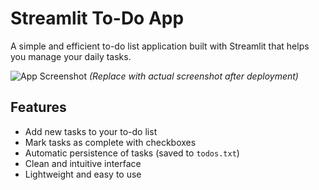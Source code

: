 # Streamlit To-Do App

A simple and efficient to-do list application built with Streamlit that helps you manage your daily tasks.

![App Screenshot](https://via.placeholder.com/600x400?text=Streamlit+To-Do+App+Screenshot) *(Replace with actual screenshot after deployment)*

## Features

- Add new tasks to your to-do list
- Mark tasks as complete with checkboxes
- Automatic persistence of tasks (saved to `todos.txt`)
- Clean and intuitive interface
- Lightweight and easy to use

